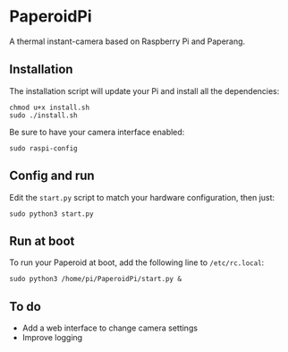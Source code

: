 # PaperoidPi
A thermal instant-camera based on Raspberry Pi and Paperang.

## Installation
The installation script will update your Pi and install all the dependencies:
```
chmod u+x install.sh
sudo ./install.sh
```
Be sure to have your camera interface enabled:
```
sudo raspi-config
```

## Config and run
Edit the `start.py` script to match your hardware configuration, then just:
```
sudo python3 start.py
```

## Run at boot
To run your Paperoid at boot, add the following line to `/etc/rc.local`:
```
sudo python3 /home/pi/PaperoidPi/start.py &
```

## To do
- Add a web interface to change camera settings
- Improve logging

